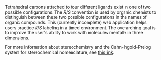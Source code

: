 Tetrahedral carbons attached to four different ligands exist in one of two possible configurations. The *R*/*S* convention is used by organic chemists to distinguish between these two possible configurations in the names of organic compounds. This (currently incomplete) web application helps users practice *R*/*S* labeling in a timed environment. The overarching goal is to improve the user's ability to work with molecules mentally in three dimensions.

For more information about stereochemistry and the Cahn-Ingold-Prelog system for stereochemical nomenclature, see [this link](http://osf1.gmu.edu/~bbishop1/Stereochemistry%20Lecture.pdf).